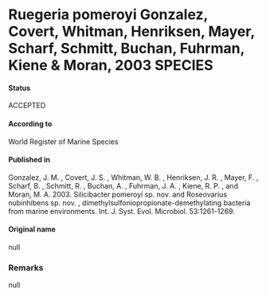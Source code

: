 Ruegeria pomeroyi Gonzalez, Covert, Whitman, Henriksen, Mayer, Scharf, Schmitt, Buchan, Fuhrman, Kiene & Moran, 2003 SPECIES
=======

#### Status
ACCEPTED

#### According to
World Register of Marine Species

#### Published in
Gonzalez, J. M. , Covert, J. S. , Whitman, W. B. , Henriksen, J. R. , Mayer, F. , Scharf, B. , Schmitt, R. , Buchan, A. , Fuhrman, J. A. , Kiene, R. P. , and Moran, M. A. 2003. Silicibacter pomeroyi sp. nov. and Roseovarius nubinhibens sp. nov. , dimethylsulfoniopropionate-demethylating bacteria from marine environments. Int. J. Syst. Evol. Microbiol. 53:1261-1269.

#### Original name
null

### Remarks
null